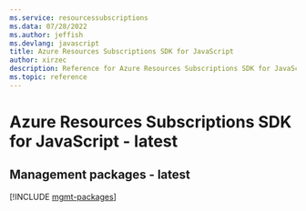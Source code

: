 ```yaml
---
ms.service: resourcessubscriptions
ms.data: 07/28/2022
ms.author: jeffish
ms.devlang: javascript
title: Azure Resources Subscriptions SDK for JavaScript
author: xirzec
description: Reference for Azure Resources Subscriptions SDK for JavaScript
ms.topic: reference
---
```

# Azure Resources Subscriptions SDK for JavaScript - latest

## Management packages - latest
[!INCLUDE [mgmt-packages](resources-subscriptions-mgmt-index.md)]